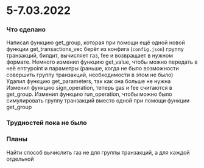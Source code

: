 # 5-7.03.2022  
### Что сделано  
Написал функцию get_group, которая при помощи ещё одной новой функции get_transactions_vec берёт из конфига (`config.json`) группу транзакций, билдит, вычисляет газ, fee и возвращает в нужном формате.
Немного изменил функцию get_value, чтобы можно передать в неё entrypoint и параметры (раньше, когда не было возможности совершить группу транзакций, необходимости в этом не было)  
Удалил функцию get_parameters, так как она больше не нужна  
Изменил функцию sign_operation, теперь gas и fee считаются в get_group.
Изменил функцию run_operation, чтобы можно было симулировать группу транзакций вместо одной при помощи функции get_group  
### Трудностей пока не было  
### Планы  
Найти способ вычислить газ не для группы транзакций, а для каждой отдельной  